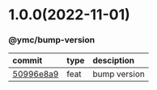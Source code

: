<a name="1.0.0"></a>
# 1.0.0(2022-11-01)
### @ymc/bump-version
commit|type|desciption
:----|:----|:----
[50996e8a9](https://github.com/ymc-github/js-idea/commit/e50996e8a9db96888d8c634ad175cf450dbf27ac)|feat|bump version